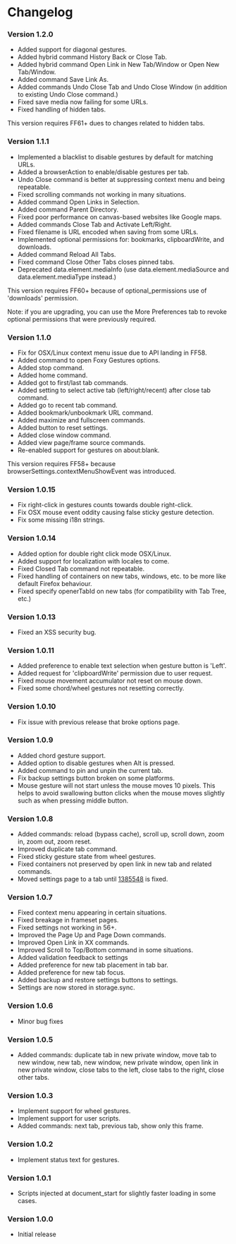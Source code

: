 # Changelog

### Version 1.2.0
 - Added support for diagonal gestures.
 - Added hybrid command History Back or Close Tab.
 - Added hybrid command Open Link in New Tab/Window or Open New Tab/Window.
 - Added command Save Link As.
 - Added commands Undo Close Tab and Undo Close Window (in addition to existing Undo Close command.)
 - Fixed save media now failing for some URLs.
 - Fixed handling of hidden tabs.

This version requires FF61+ dues to changes related to hidden tabs.

### Version 1.1.1
 - Implemented a blacklist to disable gestures by default for matching URLs.
 - Added a browserAction to enable/disable gestures per tab.
 - Undo Close command is better at suppressing context menu and being repeatable.
 - Fixed scrolling commands not working in many situations.
 - Added command Open Links in Selection.
 - Added command Parent Directory.
 - Fixed poor performance on canvas-based websites like Google maps.
 - Added commands Close Tab and Activate Left/Right.
 - Fixed filename is URL encoded when saving from some URLs.
 - Implemented optional permissions for: bookmarks, clipboardWrite, and downloads.
 - Added command Reload All Tabs.
 - Fixed command Close Other Tabs closes pinned tabs.
 - Deprecated data.element.mediaInfo (use data.element.mediaSource and data.element.mediaType instead.)

This version requires FF60+ because of optional_permissions use of 'downloads' permission.

Note: if you are upgrading, you can use the More Preferences tab to revoke optional permissions that were previously
required.

### Version 1.1.0
 - Fix for OSX/Linux context menu issue due to API landing in FF58.
 - Added command to open Foxy Gestures options.
 - Added stop command.
 - Added home command.
 - Added got to first/last tab commands.
 - Added setting to select active tab (left/right/recent) after close tab command.
 - Added go to recent tab command.
 - Added bookmark/unbookmark URL command.
 - Added maximize and fullscreen commands.
 - Added button to reset settings.
 - Added close window command.
 - Added view page/frame source commands.
 - Re-enabled support for gestures on about:blank.

This version requires FF58+ because browserSettings.contextMenuShowEvent was introduced.

### Version 1.0.15
 - Fix right-click in gestures counts towards double right-click.
 - Fix OSX mouse event oddity causing false sticky gesture detection.
 - Fix some missing i18n strings.

### Version 1.0.14
 - Added option for double right click mode OSX/Linux.
 - Added support for localization with locales to come.
 - Fixed Closed Tab command not repeatable.
 - Fixed handling of containers on new tabs, windows, etc. to be more like default Firefox behaviour.
 - Fixed specify openerTabId on new tabs (for compatibility with Tab Tree, etc.)

### Version 1.0.13
 - Fixed an XSS security bug.

### Version 1.0.11
 - Added preference to enable text selection when gesture button is 'Left'.
 - Added request for 'clipboardWrite' permission due to user request.
 - Fixed mouse movement accumulator not reset on mouse down.
 - Fixed some chord/wheel gestures not resetting correctly.

### Version 1.0.10
 - Fix issue with previous release that broke options page.

### Version 1.0.9
 - Added chord gesture support.
 - Added option to disable gestures when Alt is pressed.
 - Added command to pin and unpin the current tab.
 - Fix backup settings button broken on some platforms.
 - Mouse gesture will not start unless the mouse moves 10 pixels. This helps to avoid swallowing button clicks when the mouse moves slightly such as when pressing middle button.

### Version 1.0.8
 - Added commands: reload (bypass cache), scroll up, scroll down, zoom in, zoom out, zoom reset.
 - Improved duplicate tab command.
 - Fixed sticky gesture state from wheel gestures.
 - Fixed containers not preserved by open link in new tab and related commands.
 - Moved settings page to a tab until [1385548](https://bugzilla.mozilla.org/show_bug.cgi?id=1385548) is fixed.

### Version 1.0.7
 - Fixed context menu appearing in certain situations.
 - Fixed breakage in frameset pages.
 - Fixed settings not working in 56+.
 - Improved the Page Up and Page Down commands.
 - Improved Open Link in XX commands.
 - Improved Scroll to Top/Bottom command in some situations.
 - Added validation feedback to settings
 - Added preference for new tab placement in tab bar.
 - Added preference for new tab focus.
 - Added backup and restore settings buttons to settings.
 - Settings are now stored in storage.sync.

### Version 1.0.6
 - Minor bug fixes

### Version 1.0.5
 - Added commands: duplicate tab in new private window, move tab to new window,
   new tab, new window, new private window, open link in new private window,
   close tabs to the left, close tabs to the right, close other tabs.

### Version 1.0.3
 - Implement support for wheel gestures.
 - Implement support for user scripts.
 - Added commands: next tab, previous tab, show only this frame.

### Version 1.0.2
 - Implement status text for gestures.

### Version 1.0.1
 - Scripts injected at document_start for slightly faster loading in some cases.

### Version 1.0.0
 - Initial release
